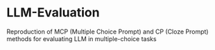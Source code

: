 # LLM-Evaluation
Reproduction of MCP (Multiple Choice Prompt) and CP (Cloze Prompt) methods for evaluating LLM in multiple-choice tasks
